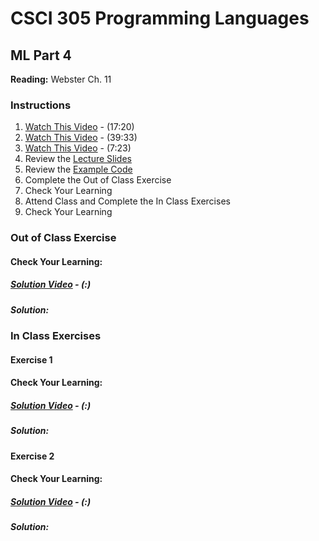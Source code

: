 # CSCI 305 Programming Languages

## ML Part 4

**Reading:** Webster Ch. 11

### Instructions
1. [Watch This Video](https://youtu.be/r-BGR8uxHnE) - (17:20)
2. [Watch This Video](https://youtu.be/COcI32UdYJs) - (39:33)
3. [Watch This Video](https://youtu.be/fwmMFkBREgY) - (7:23)
4. Review the [Lecture Slides](slides/Lecture22.pdf)
5. Review the [Example Code](https://github.com/CSCI305/csci305-ml-examples/blob/master/ml4.sml)
6. Complete the Out of Class Exercise
7. Check Your Learning
8. Attend Class and Complete the In Class Exercises
9. Check Your Learning

### Out of Class Exercise

#### Check Your Learning:

##### [Solution Video]() - (:)

##### Solution:

### In Class Exercises

#### Exercise 1

#### Check Your Learning:

##### [Solution Video]() - (:)

##### Solution:

#### Exercise 2

#### Check Your Learning:

##### [Solution Video]() - (:)

##### Solution:
